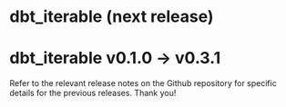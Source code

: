 # dbt_iterable (next release)

# dbt_iterable v0.1.0 -> v0.3.1
Refer to the relevant release notes on the Github repository for specific details for the previous releases. Thank you!